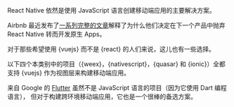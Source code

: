 React Native 依然是使用 JavaScript 语言创建移动端应用的主要解决方案。

Airbnb 最近发布了[一系列完整的文章](https://medium.com/airbnb-engineering/react-native-at-airbnb-f95aa460be1c)解释了为什么他们决定在下一个产品中抛弃 React Native 转而开发原生 Apps。

对于那些希望使用 {vuejs} 而不是 {react} 的人们来说，这儿也有一些选择。

以下四个本类别中的项目（{weex}，{nativescript}，{quasar} 和 {ionic}）全都支持 {vuejs} 作为视图层来构建移动端应用。

来自 Google 的 [Flutter](https://flutter.io/) 虽然不是 JavaScript 语言的项目（因为它使用 Dart 编程语言），
但对于构建跨环境移动端应用，它也是一个很棒的备选方案。
